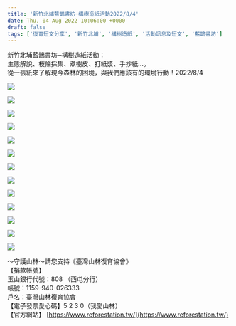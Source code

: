 ```yaml
---
title: '新竹北埔藍鵲書坊─構樹造紙活動2022/8/4'
date: Thu, 04 Aug 2022 10:06:00 +0000
draft: false
tags: ['復育短文分享', '新竹北埔', '構樹造紙', '活動訊息及短文', '藍鵲書坊']
---
```


新竹北埔藍鵲書坊─構樹造紙活動：  
生態解說、枝條採集、煮樹皮、打紙漿、手抄紙...。  
從一張紙來了解現今森林的困境，與我們應該有的環境行動！2022/8/4

![](https://www.reforestation.tw/wp-content/uploads/2022/08/296829699_5727606730592253_4249197884477162984_n.jpg)

![](https://www.reforestation.tw/wp-content/uploads/2022/08/297883376_5729489787070614_7251102336653423293_n.jpg)

![](https://www.reforestation.tw/wp-content/uploads/2022/08/296892863_5727606587258934_4200435402085455580_n.jpg)

![](https://www.reforestation.tw/wp-content/uploads/2022/08/296919806_5727606743925585_938801311744404716_n.jpg)

![](https://www.reforestation.tw/wp-content/uploads/2022/08/297476621_5727606613925598_8370971049560793721_n.jpg)

![](https://www.reforestation.tw/wp-content/uploads/2022/08/297082054_5729489993737260_5486433824942578556_n.jpg)

![](https://www.reforestation.tw/wp-content/uploads/2022/08/297273742_5729489730403953_2048771082280576189_n.jpg)

![](https://www.reforestation.tw/wp-content/uploads/2022/08/297286270_5727606720592254_480445808915098273_n.jpg)

![](https://www.reforestation.tw/wp-content/uploads/2022/08/297769857_5729489910403935_2297915048784273048_n.jpg)

![](https://www.reforestation.tw/wp-content/uploads/2022/08/297572784_5727606600592266_6925428144680377569_n.jpg)

![](https://www.reforestation.tw/wp-content/uploads/2022/08/297822088_5729489847070608_1834377103219207746_n.jpg)

![](https://www.reforestation.tw/wp-content/uploads/2022/08/296854189_5727606880592238_9167342831060961921_n.jpg)

![](https://www.reforestation.tw/wp-content/uploads/2022/08/297642017_5727606573925602_3309360335084365070_n.jpg)

  

～守護山林～請您支持《臺灣山林復育協會》  
【捐款帳號】  
玉山銀行代號：808 （西屯分行）  
帳號：1159-940-026333  
戶名：臺灣山林復育協會  
【電子發票愛心碼】5 2 3 0（我愛山林）  
【官方網站】 [https://www.reforestation.tw/](https://www.reforestation.tw/)